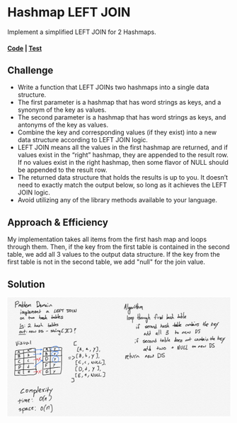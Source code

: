 # Hashmap LEFT JOIN
Implement a simplified LEFT JOIN for 2 Hashmaps.
#### [Code](/Data-Structures/hashtable/src/main/java/hashtable/RepeatedWord/RepeatedWord.java) | [Test](Data-Structures/hashtable/src/test/java/hashtable/RepeatedWord/RepeatedWordTest.java)

## Challenge
* Write a function that LEFT JOINs two hashmaps into a single data structure.
* The first parameter is a hashmap that has word strings as keys, and a synonym of the key as values.
* The second parameter is a hashmap that has word strings as keys, and antonyms of the key as values.
* Combine the key and corresponding values (if they exist) into a new data structure according to LEFT JOIN logic.
* LEFT JOIN means all the values in the first hashmap are returned, and if values exist in the “right” hashmap, they are appended to the result row. If no values exist in the right hashmap, then some flavor of NULL should be appended to the result row.
* The returned data structure that holds the results is up to you. It doesn’t need to exactly match the output below, so long as it achieves the LEFT JOIN logic.
* Avoid utilizing any of the library methods available to your language.

## Approach & Efficiency
My implementation takes all items from the first hash map and loops through them. Then, if the key from the first table is contained in the second table, we add all 3 values to the output data structure. If the key from the first table is not in the second table, we add "null" for the join value.

## Solution
<!-- Embedded whiteboard image -->
![left join whiteboard](/assets/leftJoin.jpg)

